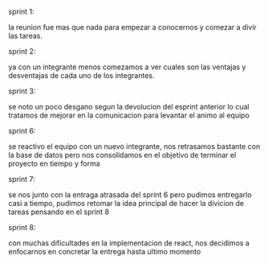 sprint 1:

la reunion fue mas que nada para empezar a conocernos y comezar a divir las tareas.

sprint 2:

ya con un integrante menos comezamos a ver cuales son las ventajas y desventajas de cada uno de los integrantes.

sprint 3:

se noto un poco desgano segun la devolucion del esprint anterior lo cual tratamos de mejorar en la comunicacion para levantar el animo al equipo

sprint 6:

se reactivo el equipo con un nuevo integrante, nos retrasamos bastante con la base de datos pero nos consolidamos en el objetivo de terminar el proyecto en tiempo y forma

sprint 7:

se nos junto con la entraga atrasada del sprint 6 pero pudimos entregarlo casi a tiempo, pudimos retomar la idea principal de hacer la divicion de tareas pensando en el sprint 8

sprint 8:

con muchas dificultades en la implementacion de react, nos decidimos a enfocarnos en concretar la entrega hasta ultimo momento 
